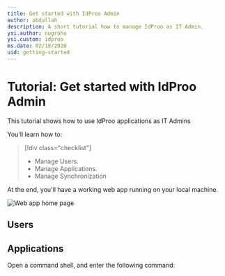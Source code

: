 ```yaml
---
title: Get started with IdProo Admin
author: abdullah
description: A short tutorial how to manage IdProo as IT Admin. 
ysi.author: nugroho
ysi.custom: idproo
ms.date: 02/18/2020
uid: getting-started
---
```

# Tutorial: Get started with IdProo Admin

This tutorial shows how to use IdProo applications as IT Admins

You'll learn how to:

> [!div class="checklist"]
> * Manage Users.
> * Manage Applications.
> * Manage Synchronization 

At the end, you'll have a working web app running on your local machine.

![Web app home page](_static/home-page.png)

## Users
 

## Applications
Open a command shell, and enter the following command:
